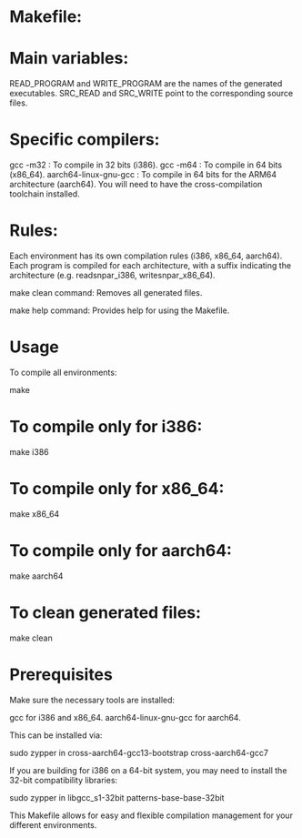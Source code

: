 # Makefile:

# Main variables:
READ_PROGRAM and WRITE_PROGRAM are the names of the generated executables.
SRC_READ and SRC_WRITE point to the corresponding source files.

# Specific compilers:
gcc -m32 : To compile in 32 bits (i386).
gcc -m64 : To compile in 64 bits (x86_64).
aarch64-linux-gnu-gcc : To compile in 64 bits for the ARM64 architecture (aarch64). You will need to have the cross-compilation toolchain installed.

# Rules:
Each environment has its own compilation rules (i386, x86_64, aarch64).
Each program is compiled for each architecture, with a suffix indicating the architecture (e.g. readsnpar_i386, writesnpar_x86_64).

make clean command:
Removes all generated files.

make help command:
Provides help for using the Makefile.

# Usage
To compile all environments:

make

# To compile only for i386:

make i386

# To compile only for x86_64:

make x86_64

# To compile only for aarch64:

make aarch64

# To clean generated files:

make clean

# Prerequisites

Make sure the necessary tools are installed:

gcc for i386 and x86_64.
aarch64-linux-gnu-gcc for aarch64. 

This can be installed via:

sudo zypper in cross-aarch64-gcc13-bootstrap cross-aarch64-gcc7 

If you are building for i386 on a 64-bit system, you may need to install the 32-bit compatibility libraries:

sudo zypper in libgcc_s1-32bit patterns-base-base-32bit

This Makefile allows for easy and flexible compilation management for your different environments.